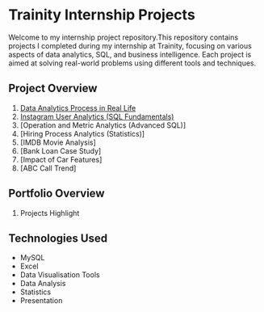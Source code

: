 # Trainity Internship Projects

Welcome to my internship project repository.This repository contains projects I completed during my internship at Trainity, focusing on various aspects of data analytics, SQL, and business intelligence. Each project is aimed at solving real-world problems using different tools and techniques.

## Project Overview

1. [Data Analytics Process in Real Life](https://github.com/Shivi2599/Trainity-Internship-Projects/blob/main/Data%20Analytics%20Process%20-%20Application%20in%20Real%20Life%20Scenario/ReadMe.md) 
2. [Instagram User Analytics (SQL Fundamentals)](https://github.com/Shivi2599/Trainity-Internship-Projects/edit/main/Instagram_User_Analytics/ReadMe.md)
3. [Operation and Metric Analytics (Advanced SQL)]
4. [Hiring Process Analytics (Statistics)]
5. [IMDB Movie Analysis]
6. [Bank Loan Case Study]
7. [Impact of Car Features]
8. [ABC Call Trend]

## Portfolio Overview

1. Projects Highlight

## Technologies Used

- MySQL
- Excel
- Data Visualisation Tools
- Data Analysis
- Statistics
- Presentation
